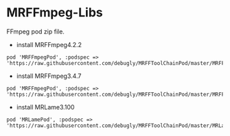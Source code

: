 # MRFFmpeg-Libs
FFmpeg pod zip file.

- install MRFFmpeg4.2.2

```
pod 'MRFFmpegPod', :podspec => 'https://raw.githubusercontent.com/debugly/MRFFToolChainPod/master/MRFFmpeg4.2.2.podspec'
```

- install MRFFmpeg3.4.7

```
pod 'MRFFmpegPod', :podspec => 'https://raw.githubusercontent.com/debugly/MRFFToolChainPod/master/MRFFmpeg3.4.7.podspec'
```

- install MRLame3.100

```
pod 'MRLamePod', :podspec => 'https://raw.githubusercontent.com/debugly/MRFFToolChainPod/master/MRLamePod3.100.podspec'
```
